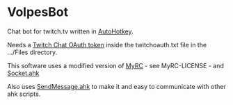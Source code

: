 # VolpesBot
 Chat bot for twitch.tv written in [AutoHotkey](http://ahkscript.org/).

Needs a [Twitch Chat OAuth token](https://twitchapps.com/tmi/) inside the twitchoauth.txt file in the .../Files directory.

This software uses a modified version of [MyRC](https://github.com/G33kDude/MyRC) - see MyRC-LICENSE - and [Socket.ahk](https://github.com/G33kDude/Socket.ahk)

Also uses [SendMessage.ahk](https://autohotkey.com/board/topic/77796-senddata-sending-data-between-scripts-with-sendmessage/) to make it and easy to communicate with other ahk scripts.